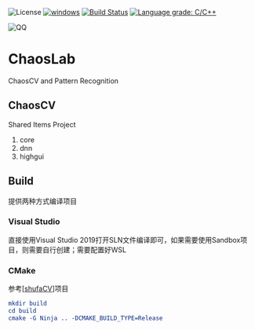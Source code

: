 ![License](https://img.shields.io/badge/license-BSD--3--Clause-blue.svg)
[![windows](https://github.com/zjysnow/ChaosLab/actions/workflows/cmake.yml/badge.svg)](https://github.com/zjysnow/ChaosLab/actions/workflows/cmake.yml)
[![Build Status](https://dev.azure.com/zjysnow/ChaosLab/_apis/build/status/ChaosLab?branchName=main)](https://dev.azure.com/zjysnow/ChaosLab/_build/latest?definitionId=32&branchName=main)
[![Language grade: C/C++](https://img.shields.io/lgtm/grade/cpp/g/zjysnow/ChaosLab.svg?logo=lgtm&logoWidth=18)](https://lgtm.com/projects/g/zjysnow/ChaosLab/context:cpp)

![QQ](https://img.shields.io/badge/QQ-980428900-grenn?logo=tencentqq)

# ChaosLab
ChaosCV and Pattern Recognition

## ChaosCV
Shared Items Project
1. core
2. dnn
3. highgui

## Build
提供两种方式编译项目

### Visual Studio
直接使用Visual Studio 2019打开SLN文件编译即可，如果需要使用Sandbox项目，则需要自行创建；需要配置好WSL

### CMake
参考[[shufaCV](https://github.com/scarsty/shufaCV)]项目

```cmake
mkdir build
cd build
cmake -G Ninja .. -DCMAKE_BUILD_TYPE=Release
```